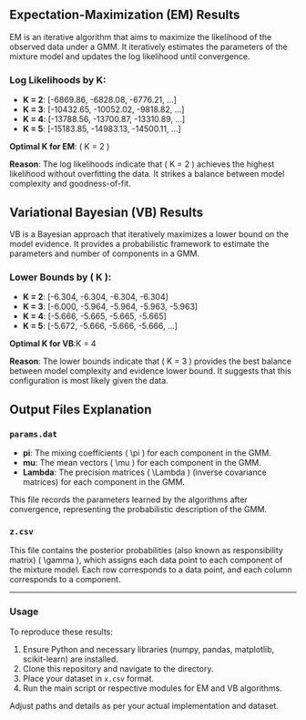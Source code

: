 ## Expectation-Maximization (EM) Results

EM is an iterative algorithm that aims to maximize the likelihood of the observed data under a GMM. It iteratively estimates the parameters of the mixture model and updates the log likelihood until convergence.

### Log Likelihoods by K:

- **K = 2**: [-6869.86, -6828.08, -6776.21, ...]
- **K = 3**: [-10432.65, -10052.02, -9818.82, ...]
- **K = 4**: [-13788.56, -13700.87, -13310.89, ...]
- **K = 5**: [-15183.85, -14983.13, -14500.11, ...]

**Optimal K for EM**: \( K = 2 \)

**Reason**: The log likelihoods indicate that \( K = 2 \) achieves the highest likelihood without overfitting the data. It strikes a balance between model complexity and goodness-of-fit.

## Variational Bayesian (VB) Results

VB is a Bayesian approach that iteratively maximizes a lower bound on the model evidence. It provides a probabilistic framework to estimate the parameters and number of components in a GMM.

### Lower Bounds by \( K \):

- **K = 2**: [-6.304, -6.304, -6.304, -6.304]
- **K = 3**: [-6.000, -5.964, -5.964, -5.963, -5.963]
- **K = 4**: [-5.666, -5.665, -5.665, -5.665]
- **K = 5**: [-5.672, -5.666, -5.666, -5.666, ...]

**Optimal K for VB**:K = 4

**Reason**: The lower bounds indicate that \( K = 3 \) provides the best balance between model complexity and evidence lower bound. It suggests that this configuration is most likely given the data.

## Output Files Explanation

### `params.dat`

- **pi**: The mixing coefficients \( \pi \) for each component in the GMM.
- **mu**: The mean vectors \( \mu \) for each component in the GMM.
- **Lambda**: The precision matrices \( \Lambda \) (inverse covariance matrices) for each component in the GMM.

This file records the parameters learned by the algorithms after convergence, representing the probabilistic description of the GMM.

### `z.csv`

This file contains the posterior probabilities (also known as responsibility matrix) \( \gamma \), which assigns each data point to each component of the mixture model. Each row corresponds to a data point, and each column corresponds to a component.

---

### Usage

To reproduce these results:

1. Ensure Python and necessary libraries (numpy, pandas, matplotlib, scikit-learn) are installed.
2. Clone this repository and navigate to the directory.
3. Place your dataset in `x.csv` format.
4. Run the main script or respective modules for EM and VB algorithms.

Adjust paths and details as per your actual implementation and dataset.
